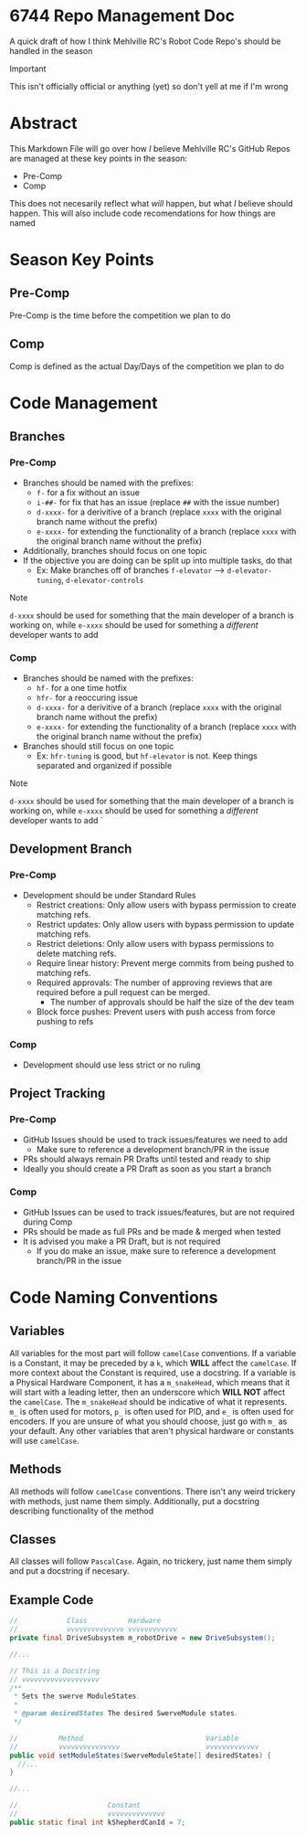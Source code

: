 # 6744 Repo Management Doc

A quick draft of how I think Mehlville RC's Robot Code Repo's should be handled in the season

> [!IMPORTANT]
> This isn't officially official or anything (yet) so don't yell at me if I'm wrong

# Abstract

This Markdown File will go over how *I* believe Mehlville RC's GitHub Repos are managed at these key points in the season:

- Pre-Comp
- Comp

This does not necesarily reflect what *will* happen, but what *I* believe should happen. This will also include code recomendations for how things are named

# Season Key Points

## Pre-Comp

Pre-Comp is the time before the competition we plan to do

## Comp

Comp is defined as the actual Day/Days of the competition we plan to do

# Code Management

## Branches

### Pre-Comp

- Branches should be named with the prefixes:
  - `f-` for a fix without an issue
  - `i-##-` for fix that has an issue (replace `##` with the issue number)
  - `d-xxxx-` for a derivitive of a branch (replace `xxxx` with the original branch name without the prefix)
  - `e-xxxx-` for extending the functionality of a branch (replace `xxxx` with the original branch name without the prefix)
- Additionally, branches should focus on one topic
- If the objective you are doing can be split up into multiple tasks, do that
  - Ex: Make branches off of branches `f-elevator` --> `d-elevator-tuning`, `d-elevator-controls`
> [!NOTE]
> `d-xxxx` should be used for something that the main developer of a branch is working on, while `e-xxxx` should be used for something a *different* developer wants to add

### Comp

- Branches should be named with the prefixes:
  - `hf-` for a one time hotfix
  - `hfr-` for a reoccuring issue
  - `d-xxxx-` for a derivitive of a branch (replace `xxxx` with the original branch name without the prefix)
  - `e-xxxx-` for extending the functionality of a branch (replace `xxxx` with the original branch name without the prefix)
- Branches should still focus on one topic
  - Ex: `hfr-tuning` is good, but `hf-elevator` is not. Keep things separated and organized if possible
> [!NOTE]
> `d-xxxx` should be used for something that the main developer of a branch is working on, while `e-xxxx` should be used for something a *different* developer wants to add
`
## Development Branch

### Pre-Comp

- Development should be under Standard Rules
  - Restrict creations: Only allow users with bypass permission to create matching refs.
  - Restrict updates: Only allow users with bypass permission to update matching refs.
  - Restrict deletions: Only allow users with bypass permissions to delete matching refs.
  - Require linear history: Prevent merge commits from being pushed to matching refs.
  - Required approvals: The number of approving reviews that are required before a pull request can be merged.
    - The number of approvals should be half the size of the dev team 
  - Block force pushes: Prevent users with push access from force pushing to refs

### Comp

- Development should use less strict or no ruling

## Project Tracking

### Pre-Comp

- GitHub Issues should be used to track issues/features we need to add
  - Make sure to reference a development branch/PR in the issue
- PRs should always remain PR Drafts until tested and ready to ship
- Ideally you should create a PR Draft as soon as you start a branch

### Comp

- GitHub Issues can be used to track issues/features, but are not required during Comp
- PRs should be made as full PRs and be made & merged when tested
- It is advised you make a PR Draft, but is not required
  - If you do make an issue, make sure to reference a development branch/PR in the issue

# Code Naming Conventions

## Variables

All variables for the most part will follow `camelCase` conventions. If a variable is a Constant, it may be preceded by a `k`, which **WILL** affect the `camelCase`. If more context about the Constant is required, use a docstring. If a variable is a Physical Hardware Component, it has a `m_snakeHead`, which means that it will start with a leading letter, then an underscore which **WILL NOT** affect the `camelCase`. The `m_snakeHead` should be indicative of what it represents. `m_` is often used for motors, `p_` is often used for PID, and `e_` is often used for encoders. If you are unsure of what you should choose, just go with `m_` as your default. Any other variables that aren't physical hardware or constants will use `camelCase`.

## Methods

All methods will follow `camelCase` conventions. There isn't any weird trickery with methods, just name them simply. Additionally, put a docstring describing functionality of the method

## Classes

All classes will follow `PascalCase`. Again, no trickery, just name them simply and put a docstring if necesary.

## Example Code

```java
//            Class          Hardware
//            vvvvvvvvvvvvvv vvvvvvvvvvvv
private final DriveSubsystem m_robotDrive = new DriveSubsystem();

//...

// This is a Docstring
// vvvvvvvvvvvvvvvvvvv
/**
 * Sets the swerve ModuleStates.
 *
 * @param desiredStates The desired SwerveModule states.
 */

//          Method                              Variable
//          vvvvvvvvvvvvvvv                     vvvvvvvvvvvvv
public void setModuleStates(SwerveModuleState[] desiredStates) {
  //...
}

//...

//                      Constant
//                      vvvvvvvvvvvvvv
public static final int kShepherdCanId = 7;
```